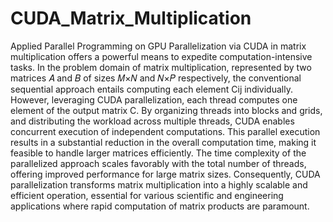 # CUDA_Matrix_Multiplication
Applied Parallel Programming on GPU
Parallelization via CUDA in matrix multiplication offers a powerful means to expedite 
computation-intensive tasks. In the problem domain of matrix multiplication, represented by two 
matrices 𝐴 and 𝐵 of sizes 𝑀×𝑁 and 𝑁×𝑃 respectively, the conventional sequential approach 
entails computing each element Cij individually. However, leveraging CUDA parallelization, 
each thread computes one element of the output matrix C. By organizing threads into blocks and 
grids, and distributing the workload across multiple threads, CUDA enables concurrent execution 
of independent computations. This parallel execution results in a substantial reduction in the 
overall computation time, making it feasible to handle larger matrices efficiently. The time 
complexity of the parallelized approach scales favorably with the total number of threads, 
offering improved performance for large matrix sizes. Consequently, CUDA parallelization 
transforms matrix multiplication into a highly scalable and efficient operation, essential for 
various scientific and engineering applications where rapid computation of matrix products are
paramount.
